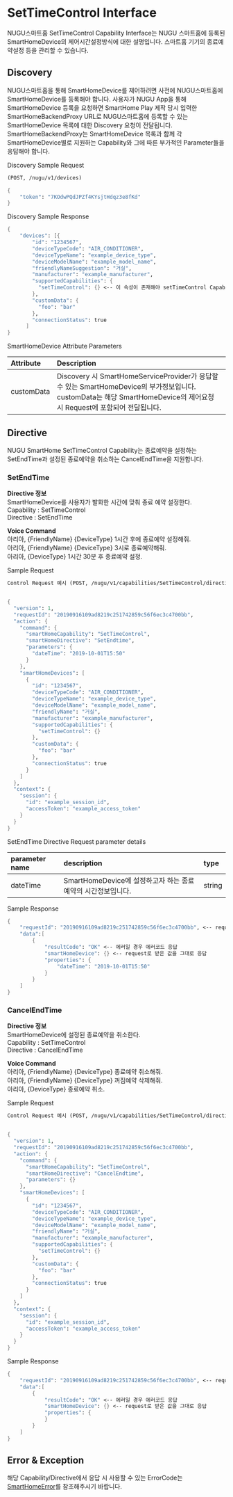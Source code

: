 # SetTimeControl Interface

NUGU스마트홈 SetTimeControl Capability Interface는 NUGU 스마트홈에 등록된 SmartHomeDevice의 제어시간설정방식에 대한 설명입니다. 스마트홈 기기의 종료예약설정 등을 관리할 수 있습니다.

## Discovery

NUGU스마트홈을 통해 SmartHomeDevice를 제어하려면 사전에 NUGU스마트홈에 SmartHomeDevice를 등록해야 합니다. 사용자가 NUGU App을 통해 SmartHomeDevice 등록을 요청하면 SmartHome Play 제작 당시 입력한 SmartHomeBackendProxy URL로 NUGU스마트홈에 등록할 수 있는 SmartHomeDevice 목록에 대한 Discovery 요청이 전달됩니다. SmartHomeBackendProxy는 SmartHomeDevice 목록과 함께 각 SmartHomeDevice별로 지원하는 Capability와 그에 따른 부가적인 Parameter들을 응답해야 합니다.

Discovery Sample Request

```scheme
(POST, /nugu/v1/devices)

{
    "token": "7KOdwPQdJPZf4KYsjtHdqz3e8fKd"
}
```

Discovery Sample Response

```scheme
{
    "devices": [{
        "id": "1234567",
        "deviceTypeCode": "AIR_CONDITIONER",
        "deviceTypeName": "example_device_type",
        "deviceModelName": "example_model_name",
        "friendlyNameSuggestion": "거실",
        "manufacturer": "example_manufacturer",
        "supportedCapabilities": {
          "setTimeControl": {} <-- 이 속성이 존재해야 setTimeControl Capability 사용 가능.
        },
        "customData": {
          "foo": "bar"
        },
        "connectionStatus": true
      ]
}
```

SmartHomeDevice Attribute Parameters

| Attribute | Description |
| :--- | :--- |
| customData | Discovery 시 SmartHomeServiceProvider가 응답할 수 있는 SmartHomeDevice의 부가정보입니다. customData는 해당 SmartHomeDevice의 제어요청 시 Request에 포함되어 전달됩니다. |

## Directive

NUGU SmartHome SetTimeControl Capability는 종료예약을 설정하는 SetEndTime과 설정된 종료예약을 취소하는 CancelEndTime을 지원합니다.

### SetEndTime

**Directive 정보**  
SmartHomeDevice를 사용자가 발화한 시간에 맞춰 종료 예약 설정한다.  
Capability : SetTimeControl  
Directive : SetEndTime

**Voice Command**  
아리아, {FriendlyName} {DeviceType} 1시간 후에 종료예약 설정해줘.  
아리아, {FriendlyName} {DeviceType} 3시로 종료예약해줘.  
아리아, {DeviceType} 1시간 30분 후 종료예약 설정.

Sample Request

```scheme
Control Request 예시 (POST, /nugu/v1/capabilities/SetTimeControl/directives/SetEndtime)


{
  "version": 1,
  "requestId": "20190916109ad8219c251742859c56f6ec3c4700bb",
  "action": {
    "command": {
      "smartHomeCapability": "SetTimeControl",
      "smartHomeDirective": "SetEndtime",
      "parameters": {
        "dateTime": "2019-10-01T15:50"
      }
    },
    "smartHomeDevices": [
      {
        "id": "1234567",
        "deviceTypeCode": "AIR_CONDITIONER",
        "deviceTypeName": "example_device_type",
        "deviceModelName": "example_model_name",
        "friendlyName": "거실",
        "manufacturer": "example_manufacturer",
        "supportedCapabilities": {
          "setTimeControl": {}
        },
        "customData": {
          "foo": "bar"
        },
        "connectionStatus": true
      }
    ]
  },
  "context": {
    "session": {
      "id": "example_session_id",
      "accessToken": "example_access_token"
    }
  }
}
```

SetEndTime Directive Request parameter details

| parameter name | description | type |
| :--- | :--- | :--- |
| dateTime | SmartHomeDevice에 설정하고자 하는 종료예약의 시간정보입니다. | string |

Sample Response

```scheme
{
    "requestId": "20190916109ad8219c251742859c56f6ec3c4700bb", <-- request로 받은 값을 그대로 응답
    "data":[
        {
            "resultCode": "OK" <-- 에러일 경우 에러코드 응답
            "smartHomeDevice": {} <-- request로 받은 값을 그대로 응답
            "properties": {
                "dateTime": "2019-10-01T15:50"
            }
        }
    ]
}
```

### CancelEndTime

**Directive 정보**  
SmartHomeDevice에 설정된 종료예약을 취소한다.  
Capability : SetTimeControl  
Directive : CancelEndTime

**Voice Command**  
아리아, {FriendlyName} {DeviceType} 종료예약 취소해줘.  
아리아, {FriendlyName} {DeviceType} 꺼짐예약 삭제해줘.  
아리아, {DeviceType} 종료예약 취소.

Sample Request

```scheme
Control Request 예시 (POST, /nugu/v1/capabilities/SetTimeControl/directives/CancelEndtime)


{
  "version": 1,
  "requestId": "20190916109ad8219c251742859c56f6ec3c4700bb",
  "action": {
    "command": {
      "smartHomeCapability": "SetTimeControl",
      "smartHomeDirective": "CancelEndtime",
      "parameters": {}
    },
    "smartHomeDevices": [
      {
        "id": "1234567",
        "deviceTypeCode": "AIR_CONDITIONER",
        "deviceTypeName": "example_device_type",
        "deviceModelName": "example_model_name",
        "friendlyName": "거실",
        "manufacturer": "example_manufacturer",
        "supportedCapabilities": {
          "setTimeControl": {}
        },
        "customData": {
          "foo": "bar"
        },
        "connectionStatus": true
      }
    ]
  },
  "context": {
    "session": {
      "id": "example_session_id",
      "accessToken": "example_access_token"
    }
  }
}
```

Sample Response

```scheme
{
    "requestId": "20190916109ad8219c251742859c56f6ec3c4700bb", <-- request로 받은 값을 그대로 응답
    "data":[
        {
            "resultCode": "OK" <-- 에러일 경우 에러코드 응답
            "smartHomeDevice": {} <-- request로 받은 값을 그대로 응답
            "properties": {
            }
        }
    ]
}
```

## Error & Exception

해당 Capability/Directive에서 응답 시 사용할 수 있는 ErrorCode는 [SmartHomeError](../smarthomeerror.md)를 참조해주시기 바랍니다.


